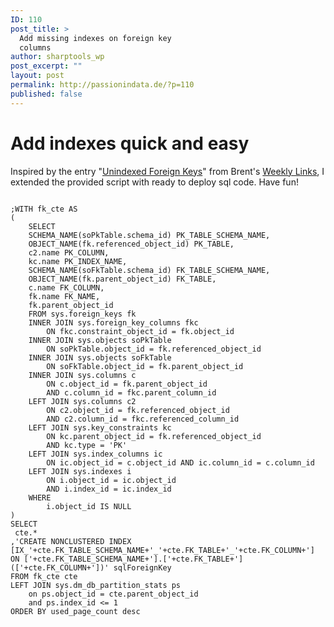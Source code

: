 ```yaml
---
ID: 110
post_title: >
  Add missing indexes on foreign key
  columns
author: sharptools_wp
post_excerpt: ""
layout: post
permalink: http://passionindata.de/?p=110
published: false
---
```

# Add indexes quick and easy

Inspired by the entry "[Unindexed Foreign Keys][1]" from Brent's [Weekly Links][2], I extended the provided script with ready to deploy sql code. Have fun!

<pre><code class="sql">
;WITH fk_cte AS 
( 
    SELECT   
    SCHEMA_NAME(soPkTable.schema_id) PK_TABLE_SCHEMA_NAME,
    OBJECT_NAME(fk.referenced_object_id) PK_TABLE,
    c2.name PK_COLUMN,
    kc.name PK_INDEX_NAME,
    SCHEMA_NAME(soFkTable.schema_id) FK_TABLE_SCHEMA_NAME,
    OBJECT_NAME(fk.parent_object_id) FK_TABLE,
    c.name FK_COLUMN,
    fk.name FK_NAME,
    fk.parent_object_id
    FROM sys.foreign_keys fk
    INNER JOIN sys.foreign_key_columns fkc 
        ON fkc.constraint_object_id = fk.object_id
    INNER JOIN sys.objects soPkTable
        ON soPkTable.object_id = fk.referenced_object_id
    INNER JOIN sys.objects soFkTable
        ON soFkTable.object_id = fk.parent_object_id
    INNER JOIN sys.columns c 
        ON c.object_id = fk.parent_object_id 
        AND c.column_id = fkc.parent_column_id
    LEFT JOIN sys.columns c2 
        ON c2.object_id = fk.referenced_object_id 
        AND c2.column_id = fkc.referenced_column_id
    LEFT JOIN sys.key_constraints kc 
        ON kc.parent_object_id = fk.referenced_object_id 
        AND kc.type = 'PK'
    LEFT JOIN sys.index_columns ic 
        ON ic.object_id = c.object_id AND ic.column_id = c.column_id
    LEFT JOIN sys.indexes i 
        ON i.object_id = ic.object_id 
        AND i.index_id = ic.index_id
    WHERE
        i.object_id IS NULL
)
SELECT  
 cte.*
,'CREATE NONCLUSTERED INDEX [IX_'+cte.FK_TABLE_SCHEMA_NAME+'_'+cte.FK_TABLE+'_'+cte.FK_COLUMN+'] ON ['+cte.FK_TABLE_SCHEMA_NAME+'].['+cte.FK_TABLE+'] (['+cte.FK_COLUMN+'])' sqlForeignKey
FROM fk_cte cte
LEFT JOIN sys.dm_db_partition_stats ps 
    on ps.object_id = cte.parent_object_id 
    and ps.index_id &lt;= 1
ORDER BY used_page_count desc

    

</code>
</pre>

 [1]: https://sqlpal.blogspot.de/2018/05/dmv-to-list-of-foreign-keys-with-no.html
 [2]: https://mailchi.mp/brentozar/ffwu8288fq-1363945?e=67bb586735